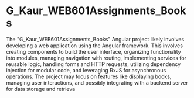 # G_Kaur_WEB601Assignments_Books
The "G_Kaur_WEB601Assignments_Books" Angular project likely involves developing a web application using the Angular framework. This involves creating components to build the user interface, organizing functionality into modules, managing navigation with routing, implementing services for reusable logic, handling forms and HTTP requests, utilizing dependency injection for modular code, and leveraging RxJS for asynchronous operations. The project may focus on features like displaying books, managing user interactions, and possibly integrating with a backend server for data storage and retrieva
